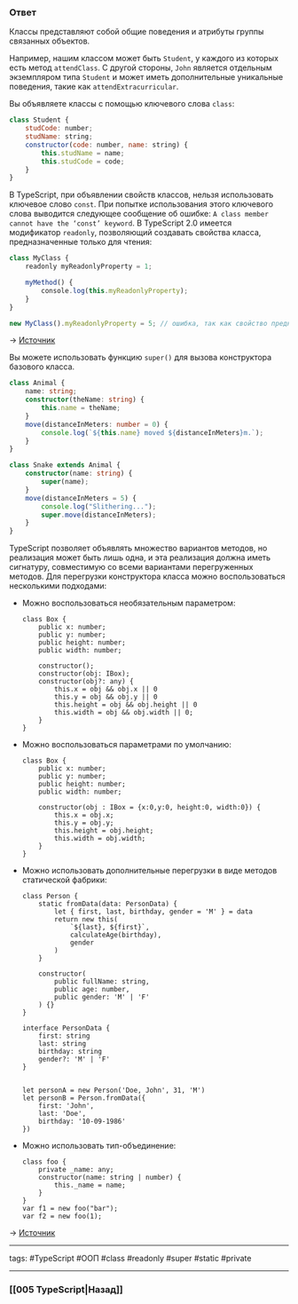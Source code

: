 ### Ответ

Классы представляют собой общие поведения и атрибуты группы связанных объектов.

Например, нашим классом может быть `Student`, у каждого из которых есть метод `attendClass`. С другой стороны, `John` является отдельным экземпляром типа `Student` и может иметь дополнительные уникальные поведения, такие как `attendExtracurricular`.

Вы объявляете классы с помощью ключевого слова `class`:

```jsx
class Student {
	studCode: number;
	studName: string;
	constructor(code: number, name: string) {
		this.studName = name;
		this.studCode = code;
	}
}
```

В TypeScript, при объявлении свойств классов, нельзя использовать ключевое слово `const`. При попытке использования этого ключевого слова выводится следующее сообщение об ошибке: `A class member cannot have the ‘const’ keyword`. В TypeScript 2.0 имеется модификатор `readonly`, позволяющий создавать свойства класса, предназначенные только для чтения:

```jsx
class MyClass {
    readonly myReadonlyProperty = 1;

    myMethod() {
        console.log(this.myReadonlyProperty);
    }
}

new MyClass().myReadonlyProperty = 5; // ошибка, так как свойство предназначено только для чтения
```

→ [Источник](https://stackoverflow.com/questions/37265275/how-to-implement-class-constants-in-typescript)

Вы можете использовать функцию `super()` для вызова конструктора базового класса.

```typescript
class Animal {
	name: string;
	constructor(theName: string) {
		this.name = theName;
	}
	move(distanceInMeters: number = 0) {
		console.log(`${this.name} moved ${distanceInMeters}m.`);
	}
}

class Snake extends Animal {
	constructor(name: string) {
		super(name);
	}
	move(distanceInMeters = 5) {
		console.log("Slithering...");
		super.move(distanceInMeters);
	}
}
```

TypeScript позволяет объявлять множество вариантов методов, но реализация может быть лишь одна, и эта реализация должна иметь сигнатуру, совместимую со всеми вариантами перегруженных методов. Для перегрузки конструктора класса можно воспользоваться несколькими подходами:  
  
- Можно воспользоваться необязательным параметром:  
      
    ```tsx
    class Box {
        public x: number;
        public y: number;
        public height: number;
        public width: number;
    
        constructor();
        constructor(obj: IBox); 
        constructor(obj?: any) {    
            this.x = obj && obj.x || 0
            this.y = obj && obj.y || 0
            this.height = obj && obj.height || 0
            this.width = obj && obj.width || 0;
        }   
    }
    ```
    
- Можно воспользоваться параметрами по умолчанию:  
      
    ```tsx
    class Box {
        public x: number;
        public y: number;
        public height: number;
        public width: number;
    
        constructor(obj : IBox = {x:0,y:0, height:0, width:0}) {    
            this.x = obj.x;
            this.y = obj.y;
            this.height = obj.height;
            this.width = obj.width;
        }   
    }
    ```
    
- Можно использовать дополнительные перегрузки в виде методов статической фабрики:  
      
    ```tsx
    class Person {
        static fromData(data: PersonData) {
            let { first, last, birthday, gender = 'M' } = data 
            return new this(
                `${last}, ${first}`,
                calculateAge(birthday),
                gender
            )
        }
    
        constructor(
            public fullName: string,
            public age: number,
            public gender: 'M' | 'F'
        ) {}
    }
    
    interface PersonData {
        first: string
        last: string
        birthday: string
        gender?: 'M' | 'F'
    }
    
    
    let personA = new Person('Doe, John', 31, 'M')
    let personB = Person.fromData({
        first: 'John',
        last: 'Doe',
        birthday: '10-09-1986'
    })
    ```
    
- Можно использовать тип-объединение:  
      
    ```tsx
    class foo {
        private _name: any;
        constructor(name: string | number) {
            this._name = name;
        }
    }
    var f1 = new foo("bar");
    var f2 = new foo(1);
    ```
   
→ [Источник](https://stackoverflow.com/questions/12702548/constructor-overload-in-typescript)

___
tags: #TypeScript #ООП #class #readonly #super #static #private 

_____

### [[005 TypeScript|Назад]]